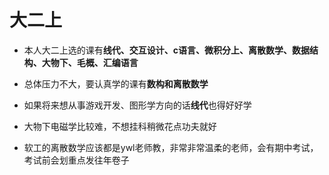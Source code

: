 # 大二上

- 本人大二上选的课有**线代、交互设计、c语言、微积分上、离散数学、数据结构、大物下、毛概、汇编语言**

- 总体压力不大，要认真学的课有**数构和离散数学**
- 如果将来想从事游戏开发、图形学方向的话**线代**也得好好学
- 大物下电磁学比较难，不想挂科稍微花点功夫就好
- 软工的离散数学应该都是ywl老师教，非常非常温柔的老师，会有期中考试，考试前会划重点发往年卷子

